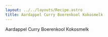 ```yaml
---
layout: ../../layouts/Recipe.astro
title: Aardappel Curry Boerenkool Kokosmelk
---
```

Aardappel Curry Boerenkool Kokosmelk